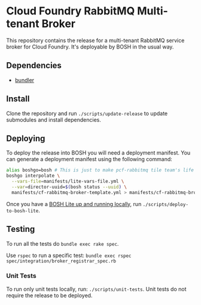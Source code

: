 # Cloud Foundry RabbitMQ Multi-tenant Broker

This repository contains the release for a multi-tenant RabbitMQ service broker
for Cloud Foundry. It's deployable by BOSH in the usual way.

## Dependencies

- [bundler](http://bundler.io/)

## Install

Clone the repository and run `./scripts/update-release` to update submodules and install dependencies.

## Deploying

To deploy the release into BOSH you will need a deployment manifest. You can generate a deployment manifest using the following command:
```sh
alias boshgo=bosh # This is just to make pcf-rabbitmq tile team's life simpler
boshgo interpolate \
  --vars-file=manifests/lite-vars-file.yml \
  --var=director-uuid=$(bosh status --uuid) \
  manifests/cf-rabbitmq-broker-template.yml > manifests/cf-rabbitmq-broker.yml
```

Once you have a [BOSH Lite up and running locally](https://github.com/cloudfoundry/bosh-lite), run `./scripts/deploy-to-bosh-lite`.

## Testing

To run all the tests do `bundle exec rake spec`.

Use `rspec` to run a specific test:
`bundle exec rspec spec/integration/broker_registrar_spec.rb`

### Unit Tests

To run only unit tests locally, run: `./scripts/unit-tests`. Unit tests do not require the release to be deployed.
